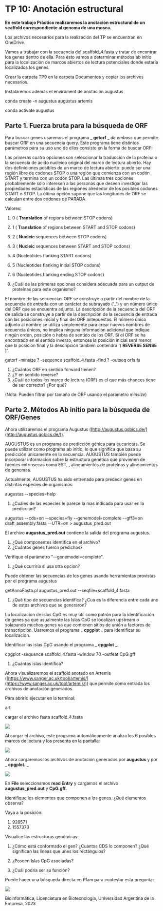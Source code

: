 # TP 10: Anotación estructural

**En este trabajo Práctico realizaremos la anotación estructural de un scaffold correspondiente al genoma de una mosca.**

Los archivos necesarios para la realización del TP se encuentran en OneDrive.

Vamos a trabajar con la secuencia del scaffold\_4.fasta y tratar de encontrar los genes dentro de ella. Para esto vamos a determinar métodos ab initio para la localización de marcos abiertos de lectura potenciales donde estaría localizados los genes.

Crear la carpeta TP9 en la carpeta Documentos y copiar los archivos necesarios.

Instalaremos además el enviroment de anotación augustus

conda create -n augustus augustus artemis

conda activate augustus

## Parte 1. Fuerza bruta para la búsqueda de ORF

Para buscar genes usaremos el programa _ **getorf** _ _de emboss_ que permite buscar ORF en una secuencia query. Este programa tiene distintos parámetros para su uso uno de ellos consiste en la forma de buscar ORF:

Las primeras cuatro opciones son seleccionar la traducción de la proteína o la secuencia de ácido nucleico original del marco de lectura abierto. Hay dos definiciones posibles de un marco de lectura abierto: puede ser una región libre de codones STOP o una región que comienza con un codón START y termina con un codón STOP. Las últimas tres opciones probablemente solo interesen a las personas que deseen investigar las propiedades estadísticas de las regiones alrededor de los posibles codones START o STOP. La última opción supone que las longitudes de ORF se calculan entre dos codones de PARADA.

Valores:

1. 0 ( **Translation** of regions between STOP codons)
2. 1 ( **Translation** of regions between START and STOP codons)
3. 2 ( **Nucleic** sequences between STOP codons)
4. 3 ( **Nucleic** sequences between START and STOP codons)
5. 4 (Nucleotides flanking START codons)
6. 5 (Nucleotides flanking initial STOP codons)
7. 6 (Nucleotides flanking ending STOP codons)

1. ¿Cuál de las primeras opciones considera adecuada para un output de proteínas para este organismo?

El nombre de las secuencias ORF se construye a partir del nombre de la secuencia de entrada con un carácter de subrayado ('\_') y un número único del ORF que se encuentra adjunto. La descripción de la secuencia del ORF de salida se construye a partir de la descripción de la secuencia de entrada con las posiciones inicial y final del ORF antepuestas. El número único adjunto al nombre se utiliza simplemente para crear nuevos nombres de secuencia únicos, no implica ninguna información adicional que indique ningún orden, posición o hebra de sentido de los ORF. Si el ORF se ha encontrado en el sentido inverso, entonces la posición inicial será menor que la posición final y la descripción también contendrá '( **REVERSE SENSE** )'.

getorf -minsize ? -sequence scaffold\_4.fasta -find ? -outseq orfs.fa

1. ¿Cuántos ORF en sentido forward tienen?
2. ¿Y en sentido reverse?
3. ¿Cuál de todos los marco de lectura (ORF) es el que más chances tiene de ser correcto? ¿Por qué?

(Nota: Pueden filtrar por tamaño de ORF usando el parámetro _minsize_)

## Parte 2. Métodos Ab initio para la búsqueda de ORF/Genes

Ahora utilizaremos el programa Augustus ([http://augustus.gobics.de/](http://augustus.gobics.de/)).

AUGUSTUS es un programa de predicción génica para eucariotas. Se puede utilizar como programa ab initio, lo que significa que basa su predicción únicamente en la secuencia. AUGUSTUS también puede incorporar informacion sobre la estructura genética que provienen de fuentes extrínsecas como EST, , alineamientos de proteínas y alineamientos de genomas.

Actualmente, AUGUSTUS ha sido entrenado para predecir genes en distintas especies de organismos:

augustus --species=help

1. ¿Cuáles de las especies le parece la mas indicada para usar en la predicción?

augustus --cds=on --species=fly --genemodel=complete --gff3=on draft\_assembly.fasta --UTR=on \> augustus\_pred.out

El archivo **augustus\_pred.out** contiene la salida del programa augustus.

1. ¿Qué componentes identifica en el archivo?
2. ¿Cuántos genes fueron predichos?

Verifique el parámetro "--genemodel=complete".

1. ¿Qué ocurriría si usa otra opcion?

Puede obtener las secuencias de los genes usando herramientas provistas por el programa augustus

getAnnoFasta.pl augustus\_pred.out --seqfile=scaffold\_4.fasta

1. ¿Qué tipo de secuencias identifica? ¿Cua es la diferencia entre cada uno de estos archivos que se generaron?

La localizacion de islas CpG es muy útil como patrón para la identificación de genes ya que usualmente las Islas CpG se localizan upstream o solapando muchos genes ya que contienen sitios de unión a factores de transcripción. Usaremos el programa _ **cpgplot** _ para identificar su localización.

Identificar las islas CpG usando el programa _ **cpgplot** _.

cpgplot -sequence scaffold\_4.fasta -window 70 -outfeat CpG.gff

1. ¿Cuántas islas identifica?

Ahora visualizaremos el scaffold anotado en Artemis ([https://www.sanger.ac.uk/tool/artemis/](https://www.sanger.ac.uk/tool/artemis/)) que permite como entrada los archivos de anotación generados.

Para abrirlo ejecutar en la terminal:

art

cargar el archivo fasta scaffold\_4.fasta

![](RackMultipart20230614-1-t27iob_html_7c2033270d0c3011.png)

Al cargar el archivo, este programa automáticamente analiza los 6 posibles marcos de lectura y los presenta en la pantalla:

![](RackMultipart20230614-1-t27iob_html_78f2469cda2e49af.png)

Ahora cargaremos los archivos de anotación generados por **augustus** y por _ **cpgplot.** _

![](RackMultipart20230614-1-t27iob_html_1b16b8e44fa83f2b.png)

En **File** seleccionamos **read Entry** y cargamos el archivo **augustus\_pred.out** y **CpG.gff.**

Identifique los elementos que componen a los genes. ¿Qué elementos observa?

Vaya a la posición:

1. 926571
2. 1557373

Visualice las estructuras genómicas:

1. ¿Cómo está conformado el gen? ¿Cuántos CDS lo componen? ¿Qué significan las líneas que unes los rectángulos?

1. ¿Poseen Islas CpG asociadas?

1. ¿Cuál podría ser su función?

Puede hacer una búsqueda directa en Pfam para contestar esta pregunta:

![](RackMultipart20230614-1-t27iob_html_b4483d514f655ae6.png)

Bioinformática, Licenciatura en Biotecnología, Universidad Argentina de la Empresa, 2023
